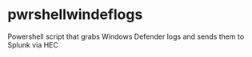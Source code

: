 # pwrshellwindeflogs
Powershell script that grabs Windows Defender logs and sends them to Splunk via HEC
